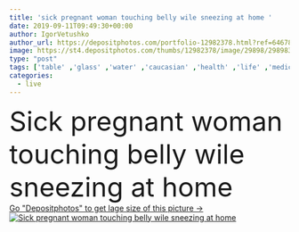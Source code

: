 ```yaml
---
title: 'sick pregnant woman touching belly wile sneezing at home '
date: 2019-09-11T09:49:30+00:00
author: IgorVetushko
author_url: https://depositphotos.com/portfolio-12982378.html?ref=64678756
image: https://st4.depositphotos.com/thumbs/12982378/image/29898/298983080/api_thumb_450.jpg?forcejpeg=true
type: "post"
tags: ['table' ,'glass' ,'water' ,'caucasian' ,'health' ,'life' ,'medicine' ,'healthcare' ,'illness' ,'medical' ,'european' ,'drink' ,'napkin' ,'home' ,'beverage' ,'woman' ,'bottle' ,'belly' ,'disease' ,'indoors' ,'touching' ,'attractive' ,'casual' ,'ill' ,'expectation' ,'tissue' ,'mother' ,'sofa' ,'sick' ,'tummy' ,'sickness' ,'Medicare' ,'pregnant' ,'pregnancy' ,'parenthood' ,'sneezing' ,'expectant' ,'maternity' ,'motherhood' ,'sneeze' ,'diseased' ,'copy space' ,'one person' ,'Living Room' ,'nasal spray' ,'running nose' ,'tissue box' ]
categories: 
  - live
---
```

<div aling="center">
            <font size="60"> Sick pregnant woman touching belly wile sneezing at home</font>   
</div>
<div>
    <a href='https://depositphotos.com/298983080/stock-photo-sick-pregnant-woman-touching-belly.html?ref=64678756' target=_blank > Go "Depositphotos" to get lage size of this picture ->
        <img href='https://depositphotos.com/298983080/stock-photo-sick-pregnant-woman-touching-belly.html?ref=64678756' src='https://st4.depositphotos.com/12982378/29898/i/950/depositphotos_298983080-stock-photo-sick-pregnant-woman-touching-belly.jpg?forcejpeg=true' alt='Sick pregnant woman touching belly wile sneezing at home' >
    </a>
</div>
